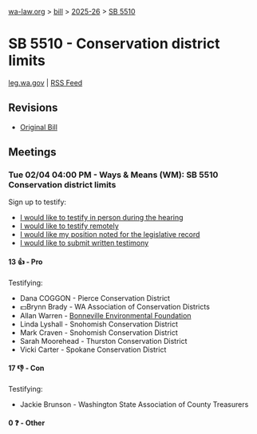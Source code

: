 [wa-law.org](/) > [bill](/bill/) > [2025-26](/bill/2025-26/) > [SB 5510](/bill/2025-26/sb/5510/)

# SB 5510 - Conservation district limits
[leg.wa.gov](https://app.leg.wa.gov/billsummary?BillNumber=5510&Year=2025&Initiative=false) | [RSS Feed](./rss.xml)

## Revisions
* [Original Bill](1/)

## Meetings
### Tue 02/04 04:00 PM - Ways & Means (WM): SB 5510 Conservation district limits
Sign up to testify:
* [I would like to testify in person during the hearing](https://app.leg.wa.gov/csi/Testifier/Add?chamber=House&mId=32639&aId=162914&caId=25338&tId=1)
* [I would like to testify remotely](https://app.leg.wa.gov/csi/Testifier/Add?chamber=House&mId=32639&aId=162914&caId=25338&tId=2)
* [I would like my position noted for the legislative record](https://app.leg.wa.gov/csi/Testifier/Add?chamber=House&mId=32639&aId=162914&caId=25338&tId=3)
* [I would like to submit written testimony](https://app.leg.wa.gov/csi/Testifier/Add?chamber=House&mId=32639&aId=162914&caId=25338&tId=4)

#### 13 👍 - Pro
Testifying:
* Dana COGGON - Pierce Conservation District
* 💵Brynn Brady - WA Association of Conservation Districts
* Allan Warren - [Bonneville Environmental Foundation](/org/bonneville_environmental_foundation/)
* Linda Lyshall - Snohomish Conservation District
* Mark Craven - Snohomish Conservation District
* Sarah Moorehead - Thurston Conservation District
* Vicki Carter - Spokane Conservation District

#### 17 👎 - Con
Testifying:
* Jackie Brunson - Washington State Association of County Treasurers

#### 0 ❓ - Other
